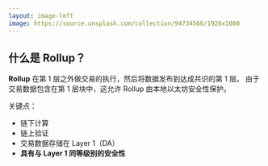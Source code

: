```yaml
---
layout: image-left
image: https://source.unsplash.com/collection/94734566/1920x1080
---
```


## 什么是 Rollup？

**Rollup** 在第 1 层之外做交易的执行，然后将数据发布到达成共识的第 1 层。 由于交易数据包含在第 1 层块中，这允许 Rollup 由本地以太坊安全性保护。  

关键点：  

- 链下计算
- 链上验证
- 交易数据存储在 Layer 1（DA）
- **具有与 Layer 1 同等级别的安全性**